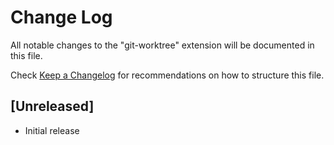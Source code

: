 # Change Log

All notable changes to the "git-worktree" extension will be documented in this file.

Check [Keep a Changelog](http://keepachangelog.com/) for recommendations on how to structure this file.

## [Unreleased]

- Initial release
